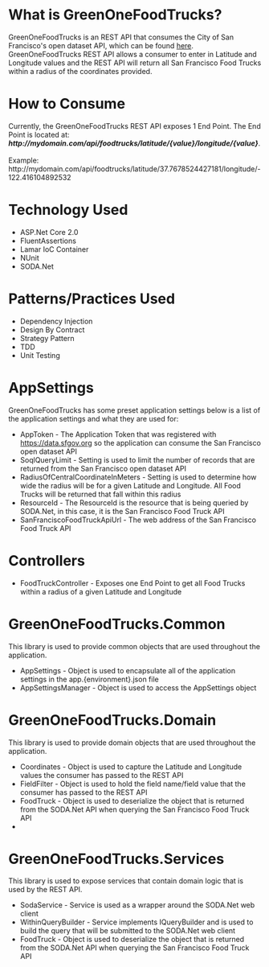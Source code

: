 <h1>What is GreenOneFoodTrucks?</h1>
GreenOneFoodTrucks is an REST API that consumes the City of San Francisco's open dataset API, which can be found <a href="https://data.sfgov.org/Economy-and-Community/Mobile-Food-Facility-Permit/rqzj-sfat/data" target="_blank">here</a>. GreenOneFoodTrucks REST API allows a consumer to enter in Latitude and Longitude values and the REST API will return all San Francisco Food Trucks within a radius of the coordinates provided.


<h1>How to Consume</h1>
Currently, the GreenOneFoodTrucks REST API exposes 1 End Point.  The End Point is located at: <b><i>http://mydomain.com/api/foodtrucks/latitude/{value}/longitude/{value}</i></b>.  <Br><Br>Example: <Br>
http://mydomain.com/api/foodtrucks/latitude/37.7678524427181/longitude/-122.416104892532



<h1>Technology Used</h1>
<ul>
	<li>ASP.Net Core 2.0</li>
	<li>FluentAssertions</li>
	<li>Lamar IoC Container</li>
	<li>NUnit</li>
	<li>SODA.Net</li>
</ul>


<h1>Patterns/Practices Used</h1>
<ul>
	<li>Dependency Injection</li>
	<li>Design By Contract</li>
	<li>Strategy Pattern</li>
	<li>TDD</li>
	<li>Unit Testing</li>
</ul>



<h1>AppSettings</h1>
GreenOneFoodTrucks has some preset application settings below is a list of the application settings and what they are used for:
<ul>
	<li>AppToken - The Application Token that was registered with <a href="https://data.sfgov.org" target="_blank">https://data.sfgov.org</a> so the application can consume the San Francisco open dataset API </li>
	<li>SoqlQueryLimit - Setting is used to limit the number of records that are returned from the San Francisco open dataset API</li>
	<li>RadiusOfCentralCoordinateInMeters - Setting is used to determine how wide the radius will be for a given Latitude and Longitude.  All Food Trucks will be returned that fall within this radius</li>
	<li>ResourceId - The ResourceId is the resource that is being queried by SODA.Net, in this case, it is the San Francisco Food Truck API</li>
	<li>SanFranciscoFoodTruckApiUrl - The web address of the San Francisco Food Truck API</li>
</ul>


<h1>Controllers</h1>
<ul>
	<li>FoodTruckController - Exposes one End Point to get all Food Trucks within a radius of a given Latitude and Longitude</li>
</ul>


<h1>GreenOneFoodTrucks.Common</h1>
This library is used to provide common objects that are used throughout the application. <br>
<ul>
	<li>AppSettings - Object is used to encapsulate all of the application settings in the app.{environment}.json file</li>
	<li>AppSettingsManager - Object is used to access the AppSettings object</li>
</ul>


<h1>GreenOneFoodTrucks.Domain</h1>
This library is used to provide domain objects that are used throughout the application. <br>
<ul>
	<li>Coordinates - Object is used to capture the Latitude and Longitude values the consumer has passed to the REST API</li>
	<li>FieldFilter - Object is used to hold the field name/field value that the consumer has passed to the REST API</li>
	<li>FoodTruck - Object is used to deserialize the object that is returned from the SODA.Net API when querying the San Francisco Food Truck API<li>
</ul>


<h1>GreenOneFoodTrucks.Services</h1>
This library is used to expose services that contain domain logic that is used by the REST API. <br>
<ul>
	<li>SodaService - Service is used as a wrapper around the SODA.Net web client</li>
	<li>WithinQueryBuilder - Service implements IQueryBuilder and is used to build the query that will be submitted to the SODA.Net web client</li>
	<li>FoodTruck - Object is used to deserialize the object that is returned from the SODA.Net API when querying the San Francisco Food Truck API</li>
</ul>